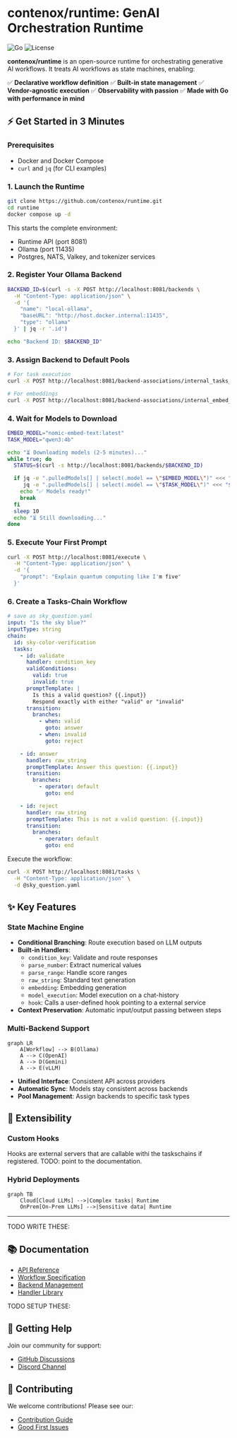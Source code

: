# contenox/runtime: GenAI Orchestration Runtime

![Go](https://img.shields.io/badge/Go-1.24+-00ADD8?logo=go)
![License](https://img.shields.io/badge/License-Apache%202.0-blue.svg)

**contenox/runtime** is an open-source runtime for orchestrating generative AI workflows. It treats AI workflows as state machines, enabling:

✅ **Declarative workflow definition** ✅ **Built-in state management** ✅ **Vendor-agnostic execution** ✅ **Observability with passion** ✅ **Made with Go with performance in mind**

## ⚡ Get Started in 3 Minutes

### Prerequisites
- Docker and Docker Compose
- `curl` and `jq` (for CLI examples)

### 1. Launch the Runtime
```bash
git clone https://github.com/contenox/runtime.git
cd runtime
docker compose up -d
```

This starts the complete environment:
- Runtime API (port 8081)
- Ollama (port 11435)
- Postgres, NATS, Valkey, and tokenizer services

### 2. Register Your Ollama Backend
```bash
BACKEND_ID=$(curl -s -X POST http://localhost:8081/backends \
  -H "Content-Type: application/json" \
  -d '{
    "name": "local-ollama",
    "baseURL": "http://host.docker.internal:11435",
    "type": "ollama"
  }' | jq -r '.id')

echo "Backend ID: $BACKEND_ID"
```

### 3. Assign Backend to Default Pools
```bash
# For task execution
curl -X POST http://localhost:8081/backend-associations/internal_tasks_pool/backends/$BACKEND_ID

# For embeddings
curl -X POST http://localhost:8081/backend-associations/internal_embed_pool/backends/$BACKEND_ID
```

### 4. Wait for Models to Download
```bash
EMBED_MODEL="nomic-embed-text:latest"
TASK_MODEL="qwen3:4b"

echo "⏳ Downloading models (2-5 minutes)..."
while true; do
  STATUS=$(curl -s http://localhost:8081/backends/$BACKEND_ID)

  if jq -e ".pulledModels[] | select(.model == \"$EMBED_MODEL\")" <<< "$STATUS" >/dev/null && \
     jq -e ".pulledModels[] | select(.model == \"$TASK_MODEL\")" <<< "$STATUS" >/dev/null; then
    echo "✅ Models ready!"
    break
  fi
  sleep 10
  echo "⏳ Still downloading..."
done
```

### 5. Execute Your First Prompt
```bash
curl -X POST http://localhost:8081/execute \
  -H "Content-Type: application/json" \
  -d '{
    "prompt": "Explain quantum computing like I'm five"
  }'
```

### 6. Create a Tasks-Chain Workflow
```yaml
# save as sky_question.yaml
input: "Is the sky blue?"
inputType: string
chain:
  id: sky-color-verification
  tasks:
    - id: validate
      handler: condition_key
      validConditions:
        valid: true
        invalid: true
      promptTemplate: |
        Is this a valid question? {{.input}}
        Respond exactly with either "valid" or "invalid"
      transition:
        branches:
          - when: valid
            goto: answer
          - when: invalid
            goto: reject

    - id: answer
      handler: raw_string
      promptTemplate: Answer this question: {{.input}}
      transition:
        branches:
          - operator: default
            goto: end

    - id: reject
      handler: raw_string
      promptTemplate: This is not a valid question: {{.input}}
      transition:
        branches:
          - operator: default
            goto: end
```

Execute the workflow:
```bash
curl -X POST http://localhost:8081/tasks \
  -H "Content-Type: application/json" \
  -d @sky_question.yaml
```

## ✨ Key Features

### State Machine Engine
- **Conditional Branching**: Route execution based on LLM outputs
- **Built-in Handlers**:
  - `condition_key`: Validate and route responses
  - `parse_number`: Extract numerical values
  - `parse_range`: Handle score ranges
  - `raw_string`: Standard text generation
  - `embedding`: Embedding generation
  - `model_execution`: Model execution on a chat-history
  - `hook`: Calls a user-defined hook pointing to a external service
- **Context Preservation**: Automatic input/output passing between steps

### Multi-Backend Support
```mermaid
graph LR
    A[Workflow] --> B(Ollama)
    A --> C(OpenAI)
    A --> D(Gemini)
    A --> E(vLLM)
```

- **Unified Interface**: Consistent API across providers
- **Automatic Sync**: Models stay consistent across backends
- **Pool Management**: Assign backends to specific task types

## 🧩 Extensibility

### Custom Hooks
Hooks are external servers that are callable withi the taskschains if registered. TODO: point to the documentation.

### Hybrid Deployments
```mermaid
graph TB
    Cloud[Cloud LLMs] -->|Complex tasks| Runtime
    OnPrem[On-Prem LLMs] -->|Sensitive data| Runtime
```


_____


TODO WRITE THESE:
## 📚 Documentation
- [API Reference](docs/api.md)
- [Workflow Specification](docs/workflow-spec.md)
- [Backend Management](docs/backends.md)
- [Handler Library](docs/handlers.md)

TODO SETUP THESE:
## 🚀 Getting Help
Join our community for support:
- [GitHub Discussions](https://github.com/contenox/runtime/discussions)
- [Discord Channel](https://discord.gg/contenox)

## 🤝 Contributing
We welcome contributions! Please see our:
- [Contribution Guide](CONTRIBUTING.md)
- [Good First Issues](https://github.com/contenox/runtime/contribute)
